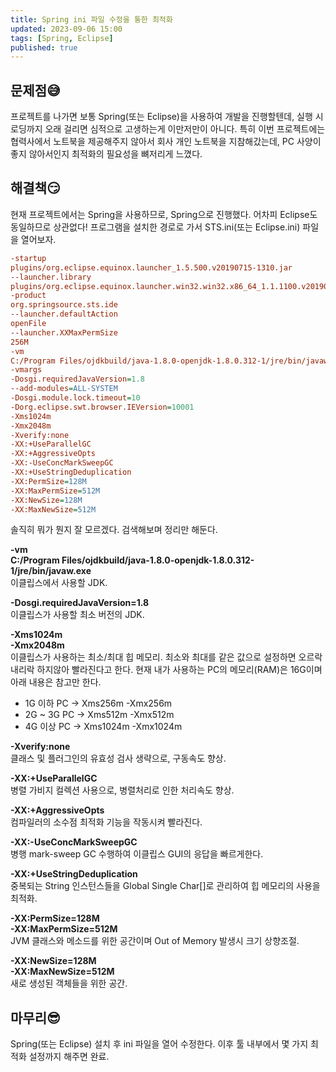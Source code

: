 ```yaml
---
title: Spring ini 파일 수정을 통한 최적화
updated: 2023-09-06 15:00
tags: [Spring, Eclipse]
published: true
---
```


## 문제점😅
프로젝트를 나가면 보통 Spring(또는 Eclipse)을 사용하여 개발을 진행할텐데, 실행 시 로딩까지 오래 걸리면 심적으로 고생하는게 이만저만이 아니다. 특히 이번 프로젝트에는 협력사에서 노트북을 제공해주지 않아서 회사 개인 노트북을 지참해갔는데, PC 사양이 좋지 않아서인지 최적화의 필요성을 뼈저리게 느꼈다.



## 해결책😏
현재 프로젝트에서는 Spring을 사용하므로, Spring으로 진행했다. 어차피 Eclipse도 동일하므로 상관없다! 프로그램을 설치한 경로로 가서 STS.ini(또는 Eclipse.ini) 파일을 열어보자.
```ini
-startup
plugins/org.eclipse.equinox.launcher_1.5.500.v20190715-1310.jar
--launcher.library
plugins/org.eclipse.equinox.launcher.win32.win32.x86_64_1.1.1100.v20190907-0426
-product
org.springsource.sts.ide
--launcher.defaultAction
openFile
--launcher.XXMaxPermSize
256M
-vm
C:/Program Files/ojdkbuild/java-1.8.0-openjdk-1.8.0.312-1/jre/bin/javaw.exe
-vmargs
-Dosgi.requiredJavaVersion=1.8
--add-modules=ALL-SYSTEM
-Dosgi.module.lock.timeout=10
-Dorg.eclipse.swt.browser.IEVersion=10001
-Xms1024m
-Xmx2048m
-Xverify:none
-XX:+UseParallelGC
-XX:+AggressiveOpts
-XX:-UseConcMarkSweepGC
-XX:+UseStringDeduplication
-XX:PermSize=128M
-XX:MaxPermSize=512M
-XX:NewSize=128M
-XX:MaxNewSize=512M
```
솔직히 뭐가 뭔지 잘 모르겠다. 검색해보며 정리만 해둔다.

**-vm**   
**C:/Program Files/ojdkbuild/java-1.8.0-openjdk-1.8.0.312-1/jre/bin/javaw.exe**   
이클립스에서 사용할 JDK.

**-Dosgi.requiredJavaVersion=1.8**   
이클립스가 사용할 최소 버전의 JDK.

**-Xms1024m**   
**-Xmx2048m**   
이클립스가 사용하는 최소/최대 힙 메모리. 최소와 최대를 같은 값으로 설정하면 오르락 내리락 하지않아 빨라진다고 한다. 
현재 내가 사용하는 PC의 메모리(RAM)은 16G이며 아래 내용은 참고만 한다.
- 1G 이하 PC -> Xms256m -Xmx256m
- 2G ~ 3G PC -> Xms512m -Xmx512m
- 4G 이상 PC -> Xms1024m -Xmx1024m

**-Xverify:none**   
클래스 및 플러그인의 유효성 검사 생략으로, 구동속도 향상.

**-XX:+UseParallelGC**   
병렬 가비지 컬렉션 사용으로, 병렬처리로 인한 처리속도 향상.

**-XX:+AggressiveOpts**   
컴파일러의 소수점 최적화 기능을 작동시켜 빨라진다.

**-XX:-UseConcMarkSweepGC**   
병행 mark-sweep GC 수행하여 이클립스 GUI의 응답을 빠르게한다.

**-XX:+UseStringDeduplication**   
중복되는 String 인스턴스들을 Global Single Char[]로 관리하여 힙 메모리의 사용을 최적화.

**-XX:PermSize=128M**   
**-XX:MaxPermSize=512M**   
JVM 클래스와 메소드를 위한 공간이며 Out of Memory 발생시 크기 상향조절.

**-XX:NewSize=128M**   
**-XX:MaxNewSize=512M**   
새로 생성된 객체들을 위한 공간.



## 마무리😎
Spring(또는 Eclipse) 설치 후 ini 파일을 열어 수정한다. 이후 툴 내부에서 몇 가지 최적화 설정까지 해주면 완료.
